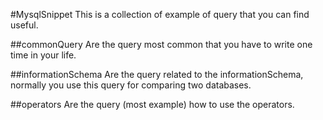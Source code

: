 #MysqlSnippet
This is a collection of example of query that you can find useful.

##commonQuery
Are the query most common that you have to write one time in your life.

##informationSchema
Are the query related to the informationSchema, normally you use this query for comparing two databases.

##operators
Are the query (most example) how to use the operators.
